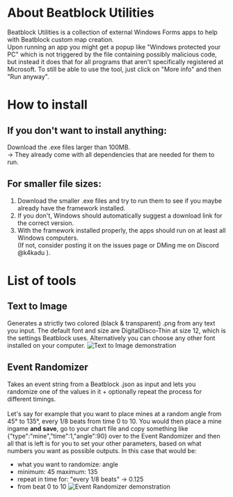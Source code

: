 # About Beatblock Utilities
Beatblock Utilities is a collection of external Windows Forms apps to help with Beatblock custom map creation.
<br /> Upon running an app you might get a popup like "Windows protected your PC" which is not triggered by the file containing possibly malicious code, but instead it does that for all programs that aren't specifically registered at Microsoft. To still be able to use the tool, just click on "More info" and then "Run anyway".

# How to install
## If you don't want to install anything:
Download the .exe files larger than 100MB.
<br /> -> They already come with all dependencies that are needed for them to run.

## For smaller file sizes:
1. Download the smaller .exe files and try to run them to see if you maybe already have the framework installed.
2. If you don't, Windows should automatically suggest a download link for the correct version.
3. With the framework installed properly, the apps should run on at least all Windows computers.
<br /> (If not, consider posting it on the issues page or DMing me on Discord @k4kadu ).

# List of tools
## Text to Image
Generates a strictly two colored (black & transparent) .png from any text you input. The default font and size are DigitalDisco-Thin at size 12, which is the settings Beatblock uses. Alternatively you can choose any other font installed on your computer.
![Text to Image demonstration](https://github.com/user-attachments/assets/47b81fa1-3b95-4cd3-ba8b-babf15f7d238)

## Event Randomizer
Takes an event string from a Beatblock .json as input and lets you randomize one of the values in it + optionally repeat the process for different timings.
<br /><br /> Let's say for example that you want to place mines at a random angle from 45° to 135°, every 1/8 beats from time 0 to 10. You would then place a mine ingame **and save**, go to your chart file and copy something like {"type":"mine","time":1,"angle":90} over to the Event Randomizer and then all that is left is for you to set your other parameters, based on what numbers you want as possible outputs. In this case that would be:
- what you want to randomize: angle
- minimum: 45 <t/> maximum: 135
- repeat in time for: "every 1/8 beats" -> 0.125
- from beat 0 to 10
![Event Randomizer demonstration](https://github.com/user-attachments/assets/d5741455-5a4c-40f9-8fa7-c2ae9694ebce)
